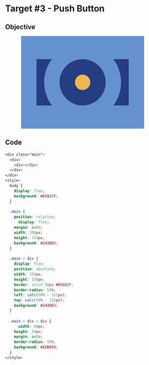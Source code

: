 # Target #3 - Push Button

## Objective

<div align="center">

![Target #3 - Push Button](./.github/images/003.png)

</div>

## Code

```css
<div class="main">
  <div>
    <div></div>
  </div>
</div>
<style>
  body {
    display: flex;
    background: #6592CF;
  }

  .main {
    position: relative;
	  display: flex;
    margin: auto;
    width: 300px;
    height: 150px;
    background: #243D83;
  }

  .main > div {
    display: flex;
    position: absolute;
    width: 150px;
    height: 150px;
    border: solid 50px #6592CF;
    border-radius: 50%;
    left: calc(50% - 125px);
    top: calc(50% - 125px);
    background: #243D83;
  }

  .main > div > div {
	  width: 50px;
    height: 50px;
    margin: auto;
    border-radius: 50%;
    background: #EEB850;
  }
</style>
```
